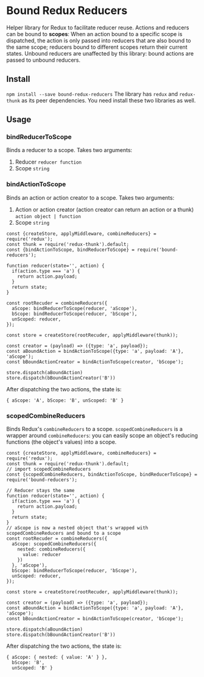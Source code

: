 # Bound Redux Reducers
Helper library for Redux to facilitate reducer reuse.
Actions and reducers can be bound to __scopes__:
When an action bound to a specific scope is dispatched,
the action is only passed into reducers that are also bound to the
same scope; reducers bound to different scopes return their
current states. Unbound reducers are unaffected by this library:
bound actions are passed to unbound reducers.

## Install
`npm install --save bound-redux-reducers`
The library has `redux` and `redux-thunk` as its peer dependencies.
You need install these two libraries as well.

## Usage

### bindReducerToScope
Binds a reducer to a scope.
Takes two arguments:
1. Reducer `reducer function`
2. Scope `string`

### bindActionToScope
Binds an action or action creator to a scope.
Takes two arguments:
1. Action or action creator (action creator can return an action or a thunk) `action object | function`
2. Scope `string`

```
const {createStore, applyMiddleware, combineReducers} = require('redux');
const thunk = require('redux-thunk').default;
const {bindActionToScope, bindReducerToScope} = require('bound-reducers');

function reducer(state='', action) {
  if(action.type === 'a') {
    return action.payload;
  }
  return state;
}

const rootRecuder = combineReducers({
  aScope: bindReducerToScope(reducer, 'aScope'),
  bScope: bindReducerToScope(reducer, 'bScope'),
  unScoped: reducer,
});

const store = createStore(rootRecuder, applyMiddleware(thunk));

const creator = (payload) => ({type: 'a', payload});
const aBoundAction = bindActionToScope({type: 'a', payload: 'A'}, 'aScope');
const bBoundActionCreator = bindActionToScope(creator, 'bScope');

store.dispatch(aBoundAction)
store.dispatch(bBoundActionCreator('B'))
```
After dispatching the two actions, the state is:

```
{ aScope: 'A', bScope: 'B', unScoped: 'B' }
```

### scopedCombineReducers
Binds Redux's `combineReducers` to a scope. `scopedCombineReducers`
is a wrapper around `combineReducers`: you can easily scope an object's
reducing functions (the object's values) into a scope.

```
const {createStore, applyMiddleware, combineReducers} = require('redux');
const thunk = require('redux-thunk').default;
// import scopedCombineReducers
const {scopedCombineReducers, bindActionToScope, bindReducerToScope} = require('bound-reducers');

// Reducer stays the same
function reducer(state='', action) {
  if(action.type === 'a') {
    return action.payload;
  }
  return state;
}
// aScope is now a nested object that's wrapped with scopedCombineReducers and bound to a scope
const rootRecuder = combineReducers({
  aScope: scopedCombineReducers({
    nested: combineReducers({
      value: reducer
    })
  }, 'aScope'),
  bScope: bindReducerToScope(reducer, 'bScope'),
  unScoped: reducer,
});

const store = createStore(rootRecuder, applyMiddleware(thunk));

const creator = (payload) => ({type: 'a', payload});
const aBoundAction = bindActionToScope({type: 'a', payload: 'A'}, 'aScope');
const bBoundActionCreator = bindActionToScope(creator, 'bScope');

store.dispatch(aBoundAction)
store.dispatch(bBoundActionCreator('B'))
```
After dispatching the two actions, the state is:
```
{ aScope: { nested: { value: 'A' } },
  bScope: 'B',
  unScoped: 'B' }
```

